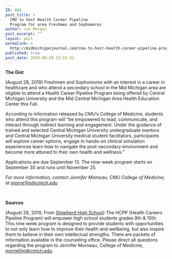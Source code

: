 ```yaml
---
ID: 886
post_title: >
  CMU to host Health Career Pipeline
  Program for area Freshmen and Sophomores
author: Jon Morgan
post_excerpt: ""
layout: post
permalink: >
  http://midmichiganjournal.com/cmu-to-host-health-career-pipeline-program-for-area-freshmen-and-sophomores
published: true
post_date: 2019-08-28 22:55:32
---
```

<b>The Gist</b>

(August 28, 2019) Freshmen and Sophomores with an interest in a career in healthcare and who attend a secondary school in the Mid Michigan area are eligible to attend a Health Career Pipeline Program being offered by Central Michigan University and the Mid Central Michigan Area Health Education Center this Fall.

According to information released by CMU’s College of Medicine, students who attend this program will “be empowered to lead, communicate, and interact through indirect learning and engagement. Under the guidance of trained and selected Central Michigan University undergraduate mentors and Central Michigan University medical student facilitators, participants will explore career options, engage in hands-on clinical simulation experiences learn how to navigate the post-secondary environment and become more attuned to their own health and wellness.”

Applications are due September 13. The nine-week program starts on September 30 and runs until November 25.

<i>For more information, contact Jennifer Momeau, CMU College of Medicine, at <a href="mailto:morne1jm@cmich.edu">morne1jm@cmich.edu</a></i>

&nbsp;

<b>Sources</b>

(August 28, 2019, From <a href="https://www.facebook.com/shepherdmihs/posts/1108201666041584?__xts__%5B0%5D=68.ARAbXaeBTm2MNZ9g4ttqYDsl6QvTALUI1bqieCYFyvgEMHIWoOzAQPsg-icb5-B4ua3QBmE35_WDxYWm5bDFoXH5utgICQbmnUyYG3qQSfmNjtC-97wQ5sDIu9w-lbd5ZQ_cyYyM6cFAeTlnGqQk8_YsUcSpaJlmJrpNjYo9qGLI0r0LysCABEp1hkzdWayxLR5ih0DK9E04Q-ydZ2NnwGa0paiRsIsRwVfuza18tQzktm_njHSZoHS5fnAaYX8g8S2Q-jlYCU8PKKLmjv6AqVtlVUfTnKVer5qYNaY7sZNIoq-LEzLNVauGt2C9YPh5rdDS&amp;__tn__=-R1.g">Shepherd High School</a>) The HCPP (Health Careers Pipeline Program) will empower high school students grades 9th &amp; 10th. This nine week program is designed to provide students with opportunities to not only learn how to improve their health and wellbeing, but also inspire them to believe in their own intellectual strengths. There are packets of information available in the counseling office. Please direct all questions regarding the program to Jennifer Morneau, College of Medicine, <a href="mailto:morne1jm@cmich.edu">morne1jm<span class="atwho-query">@cmich.edu</span></a>